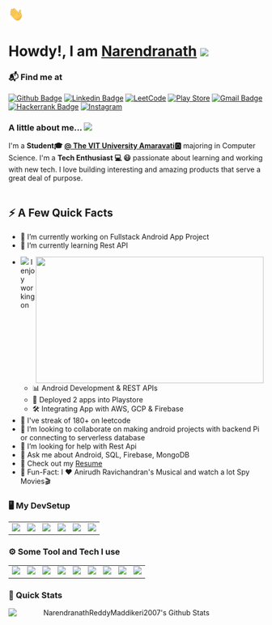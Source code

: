<img width="30px" margin="0px" src="https://raw.githubusercontent.com/ABSphreak/ABSphreak/master/gifs/Hi.gif">
<h1>Howdy!, I am <a href="https://github.com/NarendranathReddyMaddikeri2007">Narendranath</a> <img height="30px" src="https://emojis.slackmojis.com/emojis/images/1531849430/4246/blob-sunglasses.gif?1531849430"></h1>
</h1>

### 📬 Find me at
[![Github Badge](http://img.shields.io/badge/-Github-black?style=flat-square&logo=github&link=https://github.com/NarendranathReddyMaddikeri2007)](https://github.com/NarendranathReddyMaddikeri2007) 
[![Linkedin Badge](https://img.shields.io/badge/-LinkedIn-blue?style=flat-square&logo=Linkedin&logoColor=white&link=https://www.linkedin.com/in/maddikeri-narendranath-reddy-75494b225)](https://www.linkedin.com/in/maddikeri-narendranath-reddy-75494b225)
[![LeetCode](https://img.shields.io/badge/LeetCode-000000?style=for-the-badge&logo=LeetCode&logoColor=#d16c06&link=https://leetcode.com/narendranath2007/)](https://leetcode.com/narendranath2007/)
[![Play Store](https://img.shields.io/badge/Google_Play-414141?style=for-the-badge&logo=google-play&logoColor=white&link=https://play.google.com/store/apps/dev?id=6496052605811891931)](https://play.google.com/store/apps/dev?id=6496052605811891931)
[![Gmail Badge](https://img.shields.io/badge/-Gmail-d14836?style=flat-square&logo=Gmail&logoColor=white&link=mailto:narendranath.maddikeri2007@gmail.com)](mailto:narendranath.maddikeri2007@gmail.com)
[![Hackerrank Badge](https://img.shields.io/badge/-Hackerrank-2EC866?style=flat-square&logo=HackerRank&logoColor=white&link=https://www.hackerrank.com/narendranath_ma1)](https://www.hackerrank.com/narendranath_ma1)
[![Instagram](https://img.shields.io/badge/Instagram-%23E4405F.svg?style=for-the-badge&logo=Instagram&logoColor=white&link=https://www.instagram.com/itz_narru2007_/)](https://www.instagram.com/itz_narru2007_/)


### A little about me...  <img src="https://media.giphy.com/media/VgCDAzcKvsR6OM0uWg/giphy.gif" width="50"> 
I'm a **Student🎓 [@ The VIT University Amaravati🅾️](https://vitap.ac.in/)** majoring in Computer Science. I'm a **Tech Enthusiast 💻 😃** passionate about learning and working with new tech. I love building interesting and amazing products that serve a great deal of purpose. <br/><br/>




## ⚡️ A Few Quick Facts

- 🔭 I’m currently working on Fullstack Android App Project
- 🌱 I’m currently learning Rest API 
<img width="450" height="250" src="https://user-images.githubusercontent.com/74038190/212749171-b84692a8-2b04-4e3b-93ca-ac14705da224.gif" align=right>

- <img src="https://media.giphy.com/media/WUlplcMpOCEmTGBtBW/giphy.gif" width="30">  I enjoy working on
  - 📊 Android Development & REST APIs
  - 📱 Deployed 2 apps into Playstore
  - 🛠 Integrating App with AWS, GCP & Firebase
- 📝 I've streak of 180+ on leetcode
- 👯 I’m looking to collaborate on making android projects with backend Pi or connecting to serverless database
- 🤔 I’m looking for help with Rest Api
- 💬 Ask me about Android, SQL, Firebase, MongoDB
- 📙 Check out my [Resume](https://www.linkedin.com/in/maddikeri-narendranath-reddy-75494b225)
- 🎉 Fun-Fact: I ❤️ Anirudh  Ravichandran's Musical and watch a lot Spy Movies🎬

  
### 🖥️ My DevSetup
<table>
	<tr>
<td><img height="40" src="https://user-images.githubusercontent.com/25181517/192108892-6e9b5cdf-4e35-4a70-ad9a-801a93a07c1c.png"></td>
<td><img height="40" src="https://user-images.githubusercontent.com/25181517/192108895-20dc3343-43e3-4a54-a90e-13a4abbc57b9.png"></td>
<td><img height="40" src="https://user-images.githubusercontent.com/25181517/192108891-d86b6220-e232-423a-bf5f-90903e6887c3.png"></td>
<td><img height="40" src="https://user-images.githubusercontent.com/25181517/192109061-e138ca71-337c-4019-8d42-4792fdaa7128.png"></td>
<td><img height="40" src="https://user-images.githubusercontent.com/25181517/192108372-f71d70ac-7ae6-4c0d-8395-51d8870c2ef0.png"></td>
<td><img height="40" src="https://user-images.githubusercontent.com/25181517/186884150-05e9ff6d-340e-4802-9533-2c3f02363ee3.png"></td>
   </tr>
</table>

### ⚙️ Some Tool and Tech I use
<table>
	<tr>
		<td><img height="30" src="https://user-images.githubusercontent.com/25181517/189716855-2c69ca7a-5149-4647-936d-780610911353.png"></td>
		<td><img height="30" src="https://user-images.githubusercontent.com/25181517/117201156-9a724800-adec-11eb-9a9d-3cd0f67da4bc.png"></td>
		<td><img height="30" src="https://user-images.githubusercontent.com/25181517/117201470-f6d56780-adec-11eb-8f7c-e70e376cfd07.png"></td>
		<td><img height="30" src="https://user-images.githubusercontent.com/25181517/185062810-7ee0c3d2-17f2-4a98-9d8a-a9576947692b.png"></td>
		<td><img height="30" src="https://user-images.githubusercontent.com/25181517/117269608-b7dcfb80-ae58-11eb-8e66-6cc8753553f0.png"></td>
		<td><img height="30" src="https://user-images.githubusercontent.com/25181517/183896128-ec99105a-ec1a-4d85-b08b-1aa1620b2046.png"></td>
		<td><img height="30" src="https://user-images.githubusercontent.com/25181517/182884177-d48a8579-2cd0-447a-b9a6-ffc7cb02560e.png"></td>
		<td><img height="30" src="https://github.com/marwin1991/profile-technology-icons/assets/136815194/82df4543-236b-4e45-9604-5434e3faab17"></td>
		<td><img height="30" src="https://user-images.githubusercontent.com/25181517/183896132-54262f2e-6d98-41e3-8888-e40ab5a17326.png"></td>
	</tr>
</table>


### 🚀 Quick Stats
<p align="center">
<img width="450" align="left" src="https://github-readme-stats-defcon27.vercel.app/api?username=NarendranathReddyMaddikeri2007&show_icons=true&line_height=21&theme=react" alt="NarendranathReddyMaddikeri2007's Github Stats" />
</p>

